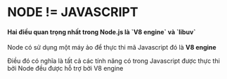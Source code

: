# NODE != JAVASCRIPT
<h4>Hai điều quan trọng nhất trong Node.js là `V8 engine` và `libuv`</h4>
<p>Node có sử dụng một máy ảo để thực thi mã Javascript đó là <strong>V8 engine</strong></p>
<p>Điều đó có nghĩa là tất cả các tính năng có trong Javascript được thực thi bởi Node đều được hỗ trợ bởi V8 engine</p>

